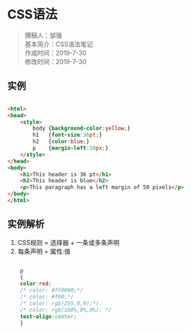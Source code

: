 # CSS语法

> 撰稿人：邹强  
> 基本简介：CSS语法笔记  
> 作成时间：2019-7-30  
> 修改时间：2019-7-30

## 实例

```html

<html>
<head>
    <style>
        body {background-color:yellow;}
        h1   {font-size:36pt;}
        h2   {color:blue;}
        p    {margin-left:50px;}
    </style>
</head>
<body>
    <h1>This header is 36 pt</h1>
    <h2>This header is blue</h2>
    <p>This paragraph has a left margin of 50 pixels</p>
</body>
</html>

```

## 实例解析

1. CSS规则 = 选择器 + 一条或多条声明
2. 每条声明 = 属性:值

```CSS

    p
    {
    color:red;
    /* color: #ff0000;*/
    /* color: #f00;*/
    /* color: rgb(255,0,0);*/
    /* color: rgb(100%,0%,0%); */
    text-align:center;
    }

```
